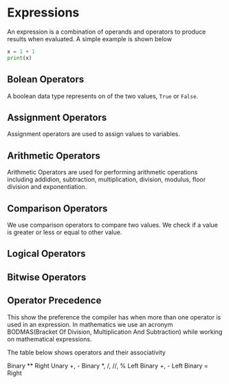 # Expressions

An expression is a combination of operands and operators to produce results when evaluated. A simple example is shown below

```py
x = 1 + 1
print(x)
```

## Bolean Operators

A boolean data type represents on of the two values, `True` or `False`.

## Assignment Operators

Assignment operators are used to assign values to variables.

## Arithmetic Operators

Arithmetic Operators are used for performing arithmetic operations including addidion, subtraction, multiplication, division, modulus, floor division and exponentiation.

## Comparison Operators

We use comparison operators to compare two values. We check if a value is greater or less or equal to other value.

## Logical Operators

## Bitwise Operators

## Operator Precedence

This show the preference the compiler has when more than one operator is used in an expression. In mathematics we use an acronym BODMAS(Bracket Of Division, Multiplication And Subtraction) while working on mathematical expressions.

The table below shows operators and their associativity

Binary ** Right
Unary +, -
Binary *, /, //, % Left
Binary +, - Left
Binary = Right
